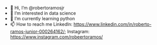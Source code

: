 - 👋 Hi, I’m @robertoramosjr
- 👀 I’m interested in data science
- 🌱 I’m currently learning python
- 📫 How to reach me LinkedIn: https://www.linkedin.com/in/roberto-ramos-junior-000264162/; Instagram: https://www.instagram.com/robeertoramos/

<!---
robertoramosjr/robertoramosjr is a ✨ special ✨ repository because its `README.md` (this file) appears on your GitHub profile.
You can click the Preview link to take a look at your changes.
--->
